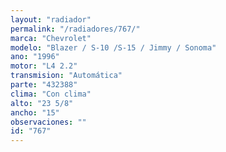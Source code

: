 ```yaml
---
layout: "radiador"
permalink: "/radiadores/767/"
marca: "Chevrolet"
modelo: "Blazer / S-10 /S-15 / Jimmy / Sonoma"
ano: "1996"
motor: "L4 2.2"
transmision: "Automática"
parte: "432388"
clima: "Con clima"
alto: "23 5/8"
ancho: "15"
observaciones: ""
id: "767"
---
```


